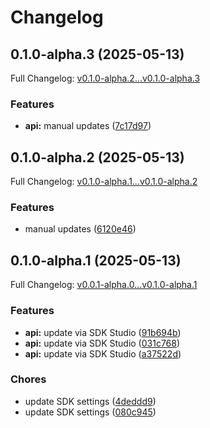 # Changelog

## 0.1.0-alpha.3 (2025-05-13)

Full Changelog: [v0.1.0-alpha.2...v0.1.0-alpha.3](https://github.com/carbon-aware/scheduler-client-python/compare/v0.1.0-alpha.2...v0.1.0-alpha.3)

### Features

* **api:** manual updates ([7c17d97](https://github.com/carbon-aware/scheduler-client-python/commit/7c17d972bf19e232b7a900b82625d2c79258a9ea))

## 0.1.0-alpha.2 (2025-05-13)

Full Changelog: [v0.1.0-alpha.1...v0.1.0-alpha.2](https://github.com/carbon-aware/scheduler-client-python/compare/v0.1.0-alpha.1...v0.1.0-alpha.2)

### Features

* manual updates ([6120e46](https://github.com/carbon-aware/scheduler-client-python/commit/6120e46e32425d30b865eec44375cabe539a4376))

## 0.1.0-alpha.1 (2025-05-13)

Full Changelog: [v0.0.1-alpha.0...v0.1.0-alpha.1](https://github.com/carbon-aware/scheduler-client-python/compare/v0.0.1-alpha.0...v0.1.0-alpha.1)

### Features

* **api:** update via SDK Studio ([91b694b](https://github.com/carbon-aware/scheduler-client-python/commit/91b694bc08bb27d58f26e8b6c80276d6cba58972))
* **api:** update via SDK Studio ([031c768](https://github.com/carbon-aware/scheduler-client-python/commit/031c768a27d9e8beb8f9ed8b2debe49cb3abc391))
* **api:** update via SDK Studio ([a37522d](https://github.com/carbon-aware/scheduler-client-python/commit/a37522dd9f8d0cb6b173d8870aa11bb4d1acd416))


### Chores

* update SDK settings ([4deddd9](https://github.com/carbon-aware/scheduler-client-python/commit/4deddd9c02afd6e78eea9eec9ac092f3b2dc763a))
* update SDK settings ([080c945](https://github.com/carbon-aware/scheduler-client-python/commit/080c945a3cb28ab6741b9eecf009bc972ea2704a))
